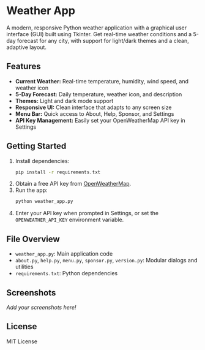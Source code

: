 # Weather App

A modern, responsive Python weather application with a graphical user interface (GUI) built using Tkinter. Get real-time weather conditions and a 5-day forecast for any city, with support for light/dark themes and a clean, adaptive layout.

## Features
- **Current Weather:** Real-time temperature, humidity, wind speed, and weather icon
- **5-Day Forecast:** Daily temperature, weather icon, and description
- **Themes:** Light and dark mode support
- **Responsive UI:** Clean interface that adapts to any screen size
- **Menu Bar:** Quick access to About, Help, Sponsor, and Settings
- **API Key Management:** Easily set your OpenWeatherMap API key in Settings

## Getting Started
1. Install dependencies:
   ```bash
   pip install -r requirements.txt
   ```
2. Obtain a free API key from [OpenWeatherMap](https://openweathermap.org/api).
3. Run the app:
   ```bash
   python weather_app.py
   ```
4. Enter your API key when prompted in Settings, or set the `OPENWEATHER_API_KEY` environment variable.

## File Overview
- `weather_app.py`: Main application code
- `about.py`, `help.py`, `menu.py`, `sponsor.py`, `version.py`: Modular dialogs and utilities
- `requirements.txt`: Python dependencies

## Screenshots
*Add your screenshots here!*

## License
MIT License
